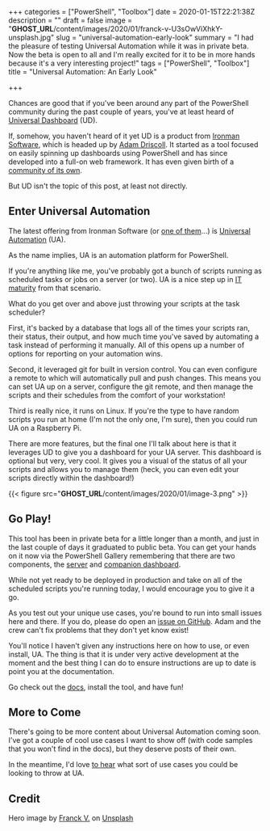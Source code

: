 +++
categories = ["PowerShell", "Toolbox"]
date = 2020-01-15T22:21:38Z
description = ""
draft = false
image = "__GHOST_URL__/content/images/2020/01/franck-v-U3sOwViXhkY-unsplash.jpg"
slug = "universal-automation-early-look"
summary = "I had the pleasure of testing Universal Automation while it was in private beta. Now the beta is open to all and I'm really excited for it to be in more hands because it's a very interesting project!"
tags = ["PowerShell", "Toolbox"]
title = "Universal Automation: An Early Look"

+++


Chances are good that if you've been around any part of the PowerShell community during the past couple of years, you've at least heard of [Universal Dashboard](https://universaldashboard.io/) (UD).

If, somehow, you haven't heard of it yet UD is a product from [Ironman Software](https://ironmansoftware.com/), which is headed up by [Adam Driscoll](https://twitter.com/adamdriscoll). It started as a tool focused on easily spinning up dashboards using PowerShell and has since developed into a full-on web framework. It has even given birth of a [community of its own](https://forums.universaldashboard.io/).

But UD isn't the topic of this post, at least not directly.

## Enter Universal Automation

The latest offering from Ironman Software (or [one of them](https://ironmansoftware.com/psscriptpad/)...) is [Universal Automation](https://ironmansoftware.com/universal-automation/) (UA).

As the name implies, UA is an automation platform for PowerShell.

If you're anything like me, you've probably got a bunch of scripts running as scheduled tasks or jobs on a server (or two). UA is a nice step up in [IT maturity](https://www.thinkhdi.com/library/supportworld/2018/it-maturity-matters-because-it-matters.aspx.) from that scenario.

What do you get over and above just throwing your scripts at the task scheduler?

First, it's backed by a database that logs all of the times your scripts ran, their status, their output, and how much time you've saved by automating a task instead of performing it manually. All of this opens up a number of options for reporting on your automation wins.

Second, it leveraged git for built in version control. You can even configure a remote to which will automatically pull and push changes. This means you can set UA up on a server, configure the git remote, and then manage the scripts and their schedules from the comfort of your workstation!

Third is really nice, it runs on Linux. If you're the type to have random scripts you run at home (I'm not the only one, I'm sure), then you could run UA on a Raspberry Pi.

There are more features, but the final one I'll talk about here is that it leverages UD to give you a dashboard for your UA server. This dashboard is optional but very, very cool. It gives you a visual of the status of all your scripts and allows you to manage them (heck, you can even edit your scripts directly within the dashboard!)

{{< figure src="__GHOST_URL__/content/images/2020/01/image-3.png" >}}

## Go Play!

This tool has been in private beta for a little longer than a month, and just in the last couple of days it graduated to public beta. You can get your hands on it now via the PowerShell Gallery remembering that there are two components, the [server](https://www.powershellgallery.com/packages/UniversalAutomation) and [companion dashboard](https://www.powershellgallery.com/packages/UniversalAutomation.Dashboard).

While not yet ready to be deployed in production and take on all of the scheduled scripts you're running today, I would encourage you to give it a go.

As you test out your unique use cases, you're bound to run into small issues here and there. If you do, please do open an [issue on GitHub](https://github.com/ironmansoftware/universal-automation). Adam and the crew can't fix problems that they don't yet know exist!

You'll notice I haven't given any instructions here on how to use, or even install, UA. The thing is that it is under very active development at the moment and the best thing I can do to ensure instructions are up to date is point you at the documentation.

Go check out the [docs](https://docs.universalautomation.io/), install the tool, and have fun!

## More to Come

There's going to be more content about Universal Automation coming soon. I've got a couple of cool use cases I want to show off (with code samples that you won't find in the docs), but they deserve posts of their own.

In the meantime, I'd love [to hear](https://twitter.com/WindosNZ) what sort of use cases you could be looking to throw at UA.

## Credit

Hero image by [Franck V.](https://unsplash.com/@franckinjapan?utm_source=unsplash&utm_medium=referral&utm_content=creditCopyText) on [Unsplash](https://unsplash.com/s/photos/automation?utm_source=unsplash&utm_medium=referral&utm_content=creditCopyText)

